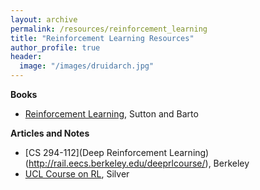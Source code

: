 ```yaml
---
layout: archive
permalink: /resources/reinforcement_learning
title: "Reinforcement Learning Resources"
author_profile: true
header:
  image: "/images/druidarch.jpg"
---
```


<b>Books</b>
+ [Reinforcement Learning](http://incompleteideas.net/book/the-book-2nd.html), Sutton and Barto

<b>Articles and Notes</b>
+ [CS 294-112](Deep Reinforcement Learning)(http://rail.eecs.berkeley.edu/deeprlcourse/), Berkeley
+ [UCL Course on RL](www0.cs.ucl.ac.uk/staff/d.silver/web/Teaching.html), Silver

